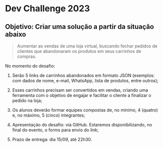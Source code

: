 #  Dev Challenge 2023

## Objetivo: Criar uma solução a partir da situação abaixo
> Aumentar as vendas de uma loja virtual, buscando fechar pedidos de clientes que abandonaram os produtos em seus carrinhos de compras.

No momento do desafio:

1) Serão 5 links de carrinhos abandonados em formato JSON (exemplos: com dados de nome, e-mail, WhatsApp, lista de produtos, entre outros);

2) Esses carrinhos precisam ser convertidos em vendas, criando uma ferramenta com o objetivo de engajar e facilitar o cliente a finalizar o pedido na loja;

3) Os alunos deverão formar equipes compostas de, no mínimo, 4 (quatro) e, no máximo, 5 (cinco) integrantes;

4) Apresentação do desafio: via GitHub. Estaremos disponibilizando, no final do evento, o forms para envio do link;

5) Prazo de entrega: dia 15/09, até 22h30.

